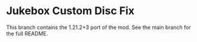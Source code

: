 # Jukebox Custom Disc Fix

This branch contains the 1.21.2+3 port of the mod. See the main branch for the full README.
